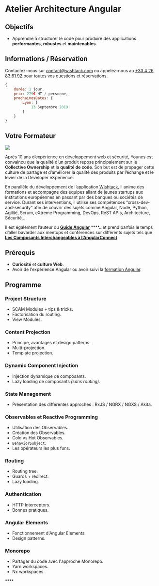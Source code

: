 # Atelier Architecture Angular

## Objectifs

* Apprendre à structurer le code pour produire des applications **performantes**, **robustes** et **maintenables**.

## Informations / Réservation

Contactez-nous sur [contact@wishtack.com](mailto:contact@wishtack.com) ou appelez-nous au [+33 4 26 83 61 92](tel:+33426836192) pour toutes vos questions et réservations.

```javascript
{
    durée: 1 jour,
    prix: 279€ HT / personne,
    prochainesDates: {
        Lyon: [
            13 Septembre 2019
        ]
    }
}
```

## Votre Formateur

![](../.gitbook/assets/younes-circle-small.png)

Après 10 ans d’expérience en développement web et sécurité, Younes est convaincu que la qualité d’un produit repose principalement sur le **Collective Ownership** et la **qualité de code**. Son but est de propager cette culture de partage et d’améliorer la qualité des produits par l’échange et le levier de la Developer eXperience.

En parallèle du développement de l’application [Wishtack](https://www.wishtack.com/), il anime des formations et accompagne des équipes allant de jeunes startups aux institutions européennes en passant par des banques ou sociétés de service. Durant ses interventions, il utilise ses compétences “cross-dev-and-security” afin de couvrir des sujets comme Angular, Node, Python, Agilité, Scrum, eXtreme Programming, DevOps, ReST APIs, Architecture, Sécurité…

Il est également l’auteur du [**Guide Angular**](https://guide-angular.wishtack.io/) ****…et prend parfois le temps d’aller bavarder aux meetups et conférences sur différents sujets tels que [**Les Composants Interchangeables à l’AngularConnect**](https://youtu.be/nX_HhiqmFAI)

## Prérequis

* **Curiosité** et **culture Web**.
* Avoir de l'expérience Angular ou avoir suivi la [formation Angular](formation-angular.md).

## Programme

### Project Structure

* SCAM Modules + tips & tricks.
* Factorisation du routing.
* View Modules.

### **Content Projection**

* Principe, avantages et design patterns.
* Multi-projection.
* Template projection.

### Dynamic Component Injection

* Injection dynamique de composants.
* Lazy loading de composants _\(sans routing\)_.

### State Management

* Présentation des différentes approches : RxJS / NGRX / NGXS / Akita.

### Observables et Reactive Programming

* Utilisation des Observables.
* Création des Observables.
* Cold vs Hot Observables.
* `BehaviorSubject`.
* Les opérateurs les plus funs.

### **Routing**

* Routing tree.
* Guards + redirect.
* Lazy loading.

### Authentication

* HTTP Interceptors.
* Bonnes pratiques.

### Angular Elements

* Fonctionnement d'Angular Elements.
* Design patterns.

### Monorepo

* Partager du code avec l'approche Monorepo.
* Yarn workspaces.
* Nx workspaces.

\*\*\*\*

